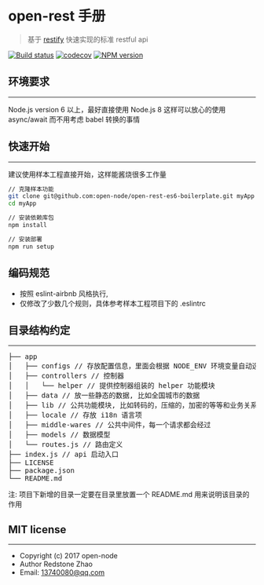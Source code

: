 # open-rest 手册

> 基于 [restify](https://github.com/restify/node-restify) 快速实现的标准 restful api

[![Build status](https://api.travis-ci.org/open-node/open-rest.svg?branch=master)](https://travis-ci.org/open-node/open-rest)
[![codecov](https://codecov.io/gh/open-node/open-rest/branch/master/graph/badge.svg)](https://codecov.io/gh/open-node/open-rest)
[![NPM version](https://img.shields.io/npm/v/open-rest.svg?style=flat-square)](https://www.npmjs.com/package/open-rest)


## 环境要求
------------------------------
Node.js version 6 以上，最好直接使用 Node.js 8 这样可以放心的使用 async/await 而不用考虑 babel 转换的事情


## 快速开始
------------------------------
建议使用样本工程直接开始，这样能酱烧很多工作量

```bash
// 克隆样本功能
git clone git@github.com:open-node/open-rest-es6-boilerplate.git myApp
cd myApp

// 安装依赖库包
npm install

// 安装部署
npm run setup

```


## 编码规范
- 按照 eslint-airbnb 风格执行,
- 仅修改了少数几个规则，具体参考样本工程项目下的 .eslintrc

## 目录结构约定
------------------------------
<pre>
├── app
│   ├── configs // 存放配置信息，里面会根据 NODE_ENV 环境变量自动选择要加载的配置信息
│   ├── controllers // 控制器
│   │   └── helper // 提供控制器组装的 helper 功能模块
│   ├── data // 放一些静态的数据, 比如全国城市的数据
│   ├── lib // 公共功能模块, 比如转码的，压缩的，加密的等等和业务关系不大的，通用性的函数
│   ├── locale // 存放 i18n 语言项
│   ├── middle-wares // 公共中间件，每一个请求都会经过
│   ├── models // 数据模型
│   └── routes.js // 路由定义
├── index.js // api 启动入口
├── LICENSE
├── package.json
└── README.md
</pre>

注: 项目下新增的目录一定要在目录里放置一个 README.md 用来说明该目录的作用


## MIT license
-------------------------------

* Copyright (c) 2017 open-node
* Author Redstone Zhao
* Email: 13740080@qq.com
